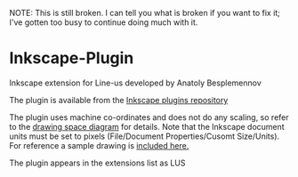 NOTE: This is still broken. I can tell you what is broken if you want to fix it; I've gotten too busy to continue doing much with it.

# Inkscape-Plugin
Inkscape extension for Line-us developed by Anatoly Besplemennov

The plugin is available from the [Inkscape plugins repository](https://inkscape.org/en/~Line-us/★line-us)

The plugin uses machine co-ordinates and does not do any scaling, so refer to the 
[drawing space diagram](https://github.com/Line-us/Line-us-Programming/blob/master/Documentation/GCodeSpec.pdf)
for details. Note that the Inkscape document units must be set to pixels 
(File/Document Properties/Cusomt Size/Units). For reference a sample drawing is 
[included here.](LineUsTestDrawing.svg)

The plugin appears in the extensions list as LUS
